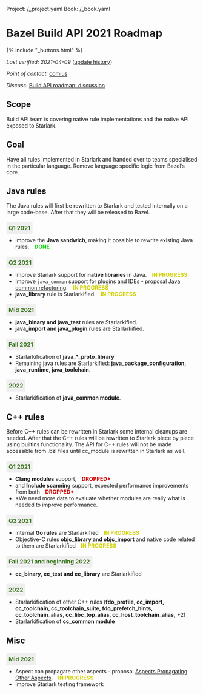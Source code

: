 Project: /_project.yaml
Book: /_book.yaml

<style>
  .padbottom { padding-bottom: 10px; }
  .etabox {
    background: #EFEFEF;
    color: #38761D;
    font-size: 15px;
    font-weight: bold;
    display: inline;
    padding: 6px;
    margin-right: 10px;
  }
  .donestatus {
    color: #00D000;
    font-weight: bold;
    padding-left: 10px;
  }
  .droppedstatus {
    color: #D00000;
    font-weight: bold;
    padding-left: 10px;
  }
  .inprogressstatus {
    color: #D0D000;
    font-weight: bold;
    padding-left: 10px;
  }
</style>

# Bazel Build API 2021 Roadmap

{% include "_buttons.html" %}

*Last verified: 2021-04-09*
([update history](https://github.com/bazelbuild/bazel-website/commits/master/roadmaps/build-api.md))

*Point of contact:* [comius](https://github.com/comius)

*Discuss:*
[Build API roadmap: discussion](https://github.com/bazelbuild/bazel/issues/13008)

## Scope

Build API team is covering native rule implementations and the native API
exposed to Starlark.

## Goal

Have all rules implemented in Starlark and handed over to teams specialised in
the particular language. Remove language specific logic from Bazel’s core.

## Java rules

The Java rules will first be rewritten to Starlark and tested internally on a
large code-base. After that they will be released to Bazel.

<div class="padbottom"></div>
<span class="etabox">Q1 2021</span>

*   Improve the **Java sandwich**, making it possible to rewrite existing Java
    rules. <span class="donestatus">DONE</span>

<div class="padbottom"></div>
<span class="etabox">Q2 2021</span>

*   Improve Starlark support for **native libraries** in Java.
    <span class="inprogressstatus">IN PROGRESS</span>
*   Improve <code>java_common</code> support for plugins and IDEs - proposal
    [Java common refactoring](https://docs.google.com/document/d/10isTEK5W9iCPp4BIyGBrLY5iti3Waaam6EeGVSjq3r8/edit).
    <span class="inprogressstatus">IN PROGRESS</span>
*   **java_library** rule is Starlarkified. <span class="inprogressstatus">IN
    PROGRESS</span>

<div class="padbottom"></div>
<span class="etabox">Mid 2021</span>

*   **java_binary and java_test** rules are Starlarkified.
*   **java_import and java_plugin** rules are Starlarkified.

<div class="padbottom"></div>
<span class="etabox">Fall 2021</span>

*   Starlarkification of **java_\*_proto_library**
*   Remaining java rules are Starlarkified: **java_package_configuration,
    java_runtime, java_toolchain**.

<div class="padbottom"></div>
<span class="etabox">2022</span>

*   Starlarkification of **java_common module**.

## C++ rules

Before C++ rules can be rewritten in Starlark some internal cleanups are needed.
After that the C++ rules will be rewritten to Starlark piece by piece using
builtins functionality. The API for C++ rules will not be made accessible from
.bzl files until cc_module is rewritten in Starlark as well.

<div class="padbottom"></div>
<span class="etabox">Q1 2021</span>

*   **Clang modules** support, <span class="droppedstatus">DROPPED*</span>
*   and **Include scanning** support, expected performance improvements from
    both <span class="droppedstatus">DROPPED*</span>
*   *We need more data to evaluate whether modules are really what is needed to
    improve performance.

<div class="padbottom"></div>
<span class="etabox">Q2 2021</span>

*   Internal **Go rules** are Starlarkified <span class="inprogressstatus">IN
    PROGRESS</span>
*   Objective-C rules **objc_library and objc_import** and native code related
    to them are Starlarkified <span class="inprogressstatus">IN PROGRESS</span>

<div class="padbottom"></div>
<span class="etabox">Fall 2021 and beginning 2022</span>

*   **cc_binary, cc_test and cc_library** are Starlarkified

<div class="padbottom"></div>
<span class="etabox">2022</span>

*   Starlarkification of other C++ rules (**fdo_profile, cc_import,
    cc_toolchain, cc_toolchain_suite, fdo_prefetch_hints, cc_toolchain_alias,
    cc_libc_top_alias, cc_host_toolchain_alias,** +2)
*   Starlarkification of **cc_common module**

## Misc

<div class="padbottom"></div>
<span class="etabox">Mid 2021</span>

*   Aspect can propagate other aspects - proposal
    [Aspects Propagating Other Aspects](https://docs.google.com/document/d/1fVNyskIgMoiNeOOGt57LdDmEkAShkYUKYQTkf5yD1fA/edit).
    <span class="inprogressstatus">IN PROGRESS</span>
*   Improve Starlark testing framework
